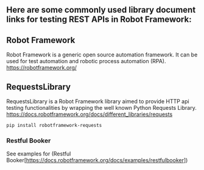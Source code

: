 ## Here are some commonly used library document links for testing REST APIs in Robot Framework:

## Robot Framework

Robot Framework is a generic open source automation framework. 
It can be used for test automation and robotic process automation (RPA).
https://robotframework.org/

## RequestsLibrary
RequestsLibrary is a Robot Framework library aimed to provide HTTP api testing functionalities by wrapping the well known Python Requests Library.
https://docs.robotframework.org/docs/different_libraries/requests

```text
pip install robotframework-requests
```
### Restful Booker
See examples for (Restful Booker[https://docs.robotframework.org/docs/examples/restfulbooker])




